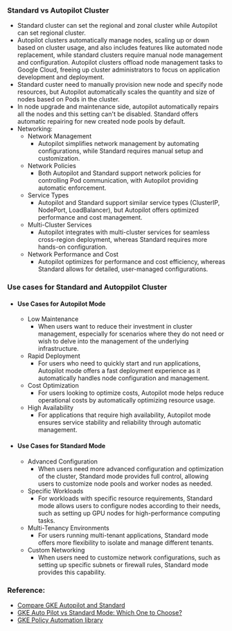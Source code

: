 ### Standard vs Autopilot Cluster
- Standard cluster can set the regional and zonal cluster while Autopilot can set regional cluster.
- Autopilot clusters automatically manage nodes, scaling up or down based on cluster usage, and also includes features like automated node replacement, while standard clusters require manual node management and configuration. Autopilot clusters offload node management tasks to Google Cloud, freeing up cluster administrators to focus on application development and deployment.
- Standard custer need to manually provision new node and specify node resources, but Autopilot automatically scales the quantity and size of nodes based on Pods in the cluster.
- In node upgrade and maintenance side, autopilot automatically repairs all the nodes and this setting can't be disabled. Standard offers automatic repairing for new created node pools by default.
- Networking:
    - Network Management
      - Autopilot simplifies network management by automating configurations, while Standard requires manual setup and customization.
    - Network Policies
        - Both Autopilot and Standard support network policies for controlling Pod communication, with Autopilot providing automatic enforcement.
    - Service Types
      - Autopilot and Standard support similar service types (ClusterIP, NodePort, LoadBalancer), but Autopilot offers optimized performance and cost management.
    - Multi-Cluster Services
      - Autopilot integrates with multi-cluster services for seamless cross-region deployment, whereas Standard requires more hands-on configuration.
    - Network Performance and Cost
      - Autopilot optimizes for performance and cost efficiency, whereas Standard allows for detailed, user-managed configurations.
  

### Use cases for Standard and Autoppilot Cluster
- #### Use Cases for Autopilot Mode
  - Low Maintenance
    - When users want to reduce their investment in cluster management, especially for scenarios where they do not need or wish to delve into the management of the underlying infrastructure.
  - Rapid Deployment
    - For users who need to quickly start and run applications, Autopilot mode offers a fast deployment experience as it automatically handles node configuration and management.
  - Cost Optimization
      - For users looking to optimize costs, Autopilot mode helps reduce operational costs by automatically optimizing resource usage.
  - High Availability
      - For applications that require high availability, Autopilot mode ensures service stability and reliability through automatic management.

- #### Use Cases for Standard Mode
    - Advanced Configuration
      - When users need more advanced configuration and optimization of the cluster, Standard mode provides full control, allowing users to customize node pools and worker nodes as needed.
    - Specific Workloads
      - For workloads with specific resource requirements, Standard mode allows users to configure nodes according to their needs, such as setting up GPU nodes for high-performance computing tasks.
    - Multi-Tenancy Environments
      - For users running multi-tenant applications, Standard mode offers more flexibility to isolate and manage different tenants.
    - Custom Networking
      - When users need to customize network configurations, such as setting up specific subnets or firewall rules, Standard mode provides this capability.

### Reference:
- [Compare GKE Autopilot and Standard](https://cloud.google.com/kubernetes-engine/docs/resources/autopilot-standard-feature-comparison)
- [GKE Auto Pilot vs Standard Mode: Which One to Choose?](https://medium.com/@kessilerrodrigues/gke-auto-pilot-vs-standard-mode-which-one-to-choose-ffe80165b753)
- [GKE Policy Automation library](https://github.com/ajayk/gke-policy-automation/tree/main/gke-policies-v2)
  

